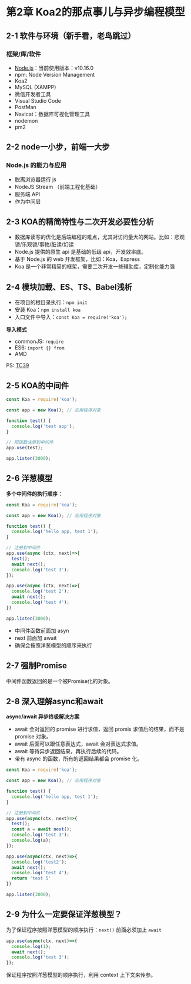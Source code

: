 # 第2章 Koa2的那点事儿与异步编程模型

## 2-1 软件与环境（新手看，老鸟跳过）

### 框架/库/软件

- [Node.js](https://nodejs.org/en/)：当前使用版本：v10.16.0
- npm: Node Version Management
- Koa2
- MySQL (XAMPP)
- 微信开发者工具
- Visual Studio Code
- PostMan
- Navicat：数据库可视化管理工具
- nodemon
- pm2

## 2-2 node一小步，前端一大步

### Node.js 的能力与应用

- 脱离浏览器运行 js
- NodeJS Stream （前端工程化基础）
- 服务端 API
- 作为中间层

## 2-3 KOA的精简特性与二次开发必要性分析

- 数据库读写的优化是后端编程的难点，尤其对访问量大的网站。比如：悲观锁/乐观锁/事物/脏读/幻读
- Node.js 提供的原生 api 是基础的低级 api，开发效率底。
- 基于 Node.js 的 web 开发框架，比如：Koa，Express
- Koa 是一个非常精简的框架，需要二次开发一些辅助库，定制化能力强

## 2-4 模块加载、ES、TS、Babel浅析

- 在项目的根目录执行：`npm init`
- 安装 Koa：`npm install koa`
- 入口文件中导入：`const Koa = require('koa');`

**导入模式**
- commonJS: `require`
- ES6: `import {} from`
- AMD

PS: [TC39](https://github.com/tc39)

## 2-5 KOA的中间件

```js
const Koa = require('koa');

const app = new Koa(); // 应用程序对象

function test() {
  console.log('test app');
}

// 把函数注册到中间件
app.use(test);

app.listen(3000);
```

## 2-6 洋葱模型

**多个中间件的执行顺序：**

```js
const Koa = require('koa');

const app = new Koa(); // 应用程序对象

function test() {
  console.log('hello app, test 1');
}

// 注册到中间件
app.use(async (ctx, next)=>{
  test();
  await next();
  console.log('test 3');
});

app.use(async (ctx, next)=>{
  console.log('test 2');
  await next();
  console.log('test 4');
})

app.listen(3000);
```

- 中间件函数前面加 asyn
- next 前面加 await
- 确保会按照洋葱模型的顺序来执行

## 2-7 强制Promise

中间件函数返回的是一个被Promise化的对象。

## 2-8 深入理解async和await

**async/await 异步终极解决方案**

- await 会对返回的 promise 进行求值，返回 promis 求值后的结果，而不是 promise 对象。
- await 后面可以跟任意表达式，await 会对表达式求值。
- await 等待异步返回结果，再执行后续的代码。
- 带有 async 的函数，所有的返回结果都会 promise 化。

```js
const Koa = require('koa');

const app = new Koa(); // 应用程序对象

function test() {
  console.log('hello app, test 1');
}

// 注册到中间件
app.use(async(ctx, next)=>{
  test();
  const a = await next();
  console.log('test 3');
  console.log(a);
});

app.use(async(ctx, next)=>{
  console.log('test2');
  await next();
  console.log('test 4');
  return 'test 5'
})

app.listen(3000);
```

## 2-9 为什么一定要保证洋葱模型？

为了保证程序按照洋葱模型的顺序执行：`next()` 前面必须加上 `await`

```js
app.use(async(ctx, next)=>{
  console.log(1);
  await next();
  console.log('test 3');
});
```
保证程序按照洋葱模型的顺序执行，利用 context 上下文来传参。
